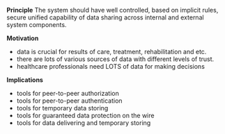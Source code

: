 **Principle**
The system should have well controlled, based on implicit rules, secure unified capability of data sharing across internal and external system components.

**Motivation**
- data is crucial for results of care, treatment, rehabilitation and etc.
- there are lots of various sources of data with different levels of trust.
- healthcare professionals need LOTS of data for making decisions

**Implications**
- tools for peer-to-peer authorization
- tools for peer-to-peer authentication
- tools for temporary data storing
- tools for guaranteed data protection on the wire
- tools for data delivering and temporary storing